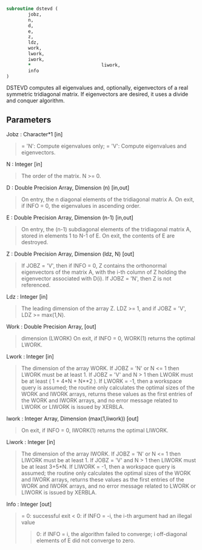 ```fortran
subroutine dstevd (
		jobz,
		n,
		d,
		e,
		z,
		ldz,
		work,
		lwork,
		iwork,
		*                          liwork,
		info
)
```

 DSTEVD computes all eigenvalues and, optionally, eigenvectors of a
 real symmetric tridiagonal matrix. If eigenvectors are desired, it
 uses a divide and conquer algorithm.


## Parameters
Jobz : Character*1 [in]
> = 'N':  Compute eigenvalues only;
> = 'V':  Compute eigenvalues and eigenvectors.

N : Integer [in]
> The order of the matrix.  N >= 0.

D : Double Precision Array, Dimension (n) [in,out]
> On entry, the n diagonal elements of the tridiagonal matrix
> A.
> On exit, if INFO = 0, the eigenvalues in ascending order.

E : Double Precision Array, Dimension (n-1) [in,out]
> On entry, the (n-1) subdiagonal elements of the tridiagonal
> matrix A, stored in elements 1 to N-1 of E.
> On exit, the contents of E are destroyed.

Z : Double Precision Array, Dimension (ldz, N) [out]
> If JOBZ = 'V', then if INFO = 0, Z contains the orthonormal
> eigenvectors of the matrix A, with the i-th column of Z
> holding the eigenvector associated with D(i).
> If JOBZ = 'N', then Z is not referenced.

Ldz : Integer [in]
> The leading dimension of the array Z.  LDZ >= 1, and if
> JOBZ = 'V', LDZ >= max(1,N).

Work : Double Precision Array, [out]
> dimension (LWORK)
> On exit, if INFO = 0, WORK(1) returns the optimal LWORK.

Lwork : Integer [in]
> The dimension of the array WORK.
> If JOBZ  = 'N' or N <= 1 then LWORK must be at least 1.
> If JOBZ  = 'V' and N > 1 then LWORK must be at least
> ( 1 + 4*N + N**2 ).
> If LWORK = -1, then a workspace query is assumed; the routine
> only calculates the optimal sizes of the WORK and IWORK
> arrays, returns these values as the first entries of the WORK
> and IWORK arrays, and no error message related to LWORK or
> LIWORK is issued by XERBLA.

Iwork : Integer Array, Dimension (max(1,liwork)) [out]
> On exit, if INFO = 0, IWORK(1) returns the optimal LIWORK.

Liwork : Integer [in]
> The dimension of the array IWORK.
> If JOBZ  = 'N' or N <= 1 then LIWORK must be at least 1.
> If JOBZ  = 'V' and N > 1 then LIWORK must be at least 3+5*N.
> If LIWORK = -1, then a workspace query is assumed; the
> routine only calculates the optimal sizes of the WORK and
> IWORK arrays, returns these values as the first entries of
> the WORK and IWORK arrays, and no error message related to
> LWORK or LIWORK is issued by XERBLA.

Info : Integer [out]
> = 0:  successful exit
> < 0:  if INFO = -i, the i-th argument had an illegal value
> > 0:  if INFO = i, the algorithm failed to converge; i
> off-diagonal elements of E did not converge to zero.

